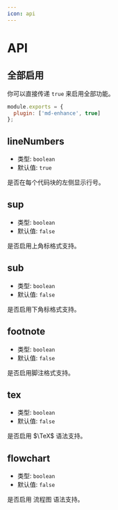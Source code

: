 ```yaml
---
icon: api
---
```


# API

## 全部启用

你可以直接传递 `true` 来启用全部功能。

```js {2}
module.exports = {
  plugin: ['md-enhance', true]
};
```

## lineNumbers

- 类型: `boolean`
- 默认值: `true`

是否在每个代码块的左侧显示行号。

## sup

- 类型: `boolean`
- 默认值: `false`

是否启用上角标格式支持。

## sub

- 类型: `boolean`
- 默认值: `false`

是否启用下角标格式支持。

## footnote

- 类型: `boolean`
- 默认值: `false`

是否启用脚注格式支持。

## tex

- 类型: `boolean`
- 默认值: `false`

是否启用 $\TeX$ 语法支持。

## flowchart

- 类型: `boolean`
- 默认值: `false`

是否启用 流程图 语法支持。

